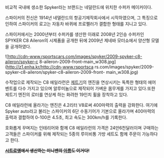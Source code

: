 비교적 국내에 생소한 Spyker라는 브랜드는 네덜란드에 위치한 수퍼카 메이커이다.  

  

스파이커의 전신은 1914년 네델란드의 항공기제작회사에서 시작하였으며, 그 특징으로 인하여 스파이커의 로고는 자동차 바퀴에 프로펠러가 결합한
형태를 지니고 있다.  

  

스파이커에서는 2000년부터 수퍼카를 생산한 이래로 2008년 2인승 수퍼카인 SPYKER C8 Aileron의 시제품을 공개한 뒤에
2009년 제네바 모터쇼에서 양산형 모델을 공개하였다.

![http://cdn-www.rsportscars.com/images/spyker/2009-spyker-c8-aileron/spyker-c
8-aileron-2009-front-main_w308.jpg](http://z1.enha.kr/http://cdn-www.rsportsca
rs.com/images/spyker/2009-spyker-c8-aileron/spyker-c8-aileron-2009-front-
main_w308.jpg)  

  

수작업으로 제작되는 C8 에일라런은 [제트기](%EC%A0%9C%ED%8A%B8%EA%B8%B0.md)의 엔진을 연상시키는 독특한
형태의 에어 벤트를 다수 가지고 있으며 알루미늄으로 제작되어 가벼운 몸무게를 가지고 있다.또한 제트기 엔진의 로터를 연상케 하는 화려한
19인치 휠을 장착하고 있다.  

  

C8 에일라런에 올라가는 엔진은 4.2리터 V8로써 400마력의 출력을 강화한다. 여기에 Spyker auto라고 불리는 스파이커의 6단
수동기어가 기본으로 올라가며 400마력의 출력과 결합하여 0-100은 4.5초, 최고 속도는 300km/h를 기록한다.  

  

호화롭게 꾸며지는 인테리어와 함께 C8 에일라런의 가격은 24만6천달러이며 구매하는 고객들은 스파이커를 위해 제작되는 5종의 루이비통 가방
세트도 함께 주문이 가능하다고 한다.

**<del>[시트로엥](%EC%8B%9C%ED%8A%B8%EB%A1%9C%EC%97%A5.md)에서 생산하는 미니밴의 [이름](%EC%8B%9C%EB%B0%9C.md)도 이거다!</del>**

